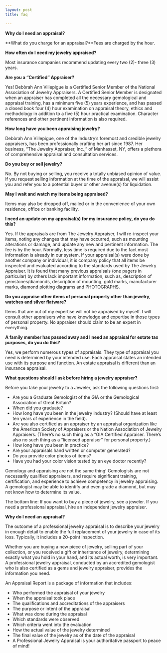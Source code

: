 ```yaml
---
layout: post
title: faq

---
```

**Why do I need an appraisal?**

\**What do you charge for an appraisal?**Fees are charged by the hour.

**How often do I need my jewelry appraised?**

Most insurance companies recommend updating every two (2)- three (3) years.

**Are you a “Certified” Appraiser?**

Yes! Debòrah Ann Villepigue is a Certified Senior Member of the National Association of Jewelry Appraisers. A Certified Senior Member is designated when an appraiser has completed all the necessary gemological and appraisal training, has a minimum five (5) years experience, and has passed a closed book four (4) hour examination on appraisal theory, ethics and methodology in addition to a five (5) hour practical examination. Character references and other pertinent information is also required.

**How long have you been appraising jewelry?**

Debòrah Ann Villepigue, one of the Industry’s foremost and credible jewelry appraisers, has been professionally crafting her art since 1987. Her business, “The Jewelry Appraiser, Inc.,” of Manhasset, NY, offers a plethora of comprehensive appraisal and consultation services.

**Do you buy or sell jewelry?**

No. By not buying or selling, you receive a totally unbiased opinion of value. If you request selling information at the time of the appraisal, we will assist you and refer you to a potential buyer or other avenue(s) for liquidation.

**May I wait and watch my items being appraised?**

Items may also be dropped off, mailed or in the convenience of your own residence, office or banking facility.

**I need an update on my appraisal(s) for my insurance policy, do you do this?**

Yes. If the appraisals are from The Jewelry Appraiser, I will re-inspect your items, noting any changes that may have occurred, such as mounting alterations or damage, and update any new and pertinent information. The fee is by the hour. Normally, less time is required due to the fact most information is already in our system. If your appraisal(s) were done by another company or individual, it is company policy that all items be inspected and evaluated according to the standards used by The Jewelry Appraiser. It is found that many previous appraisals (one pagers in particular) by others lack important information, such as, description of gemstones/diamonds, description of mounting, gold marks, manufacturer marks, diamond plotting diagrams and PHOTOGRAPHS.

**Do you appraise other items of personal property other than jewelry, watches and silver flatware?**

Items that are out of my expertise will not be appraised by myself. I will consult other appraisers who have knowledge and expertise in those types of personal property. No appraiser should claim to be an expert in everything.

**A family member has passed away and I need an appraisal for estate tax purposes, do you do this?**

Yes, we perform numerous types of appraisals. They type of appraisal you need is determined by your intended use. Each appraisal states an intended use with its purpose and function. An estate appraisal is different than an insurance appraisal.

**What questions should I ask before hiring a jewelry appraiser?**

Before you take your jewelry to a Jeweler, ask the following questions first:

* Are you a Graduate Gemologist of the GIA or the Gemological Association of Great Britain?
* When did you graduate?
* How long have you been in the jewelry industry? (Should have at least ten years of experience in the field).
* Are you also certified as an appraiser by an appraisal organization like the American Society of Appraisers or the Nation Association of Jewelry Appraisers. (There’s no such thing as a “GIA Certified Appraiser. There’s also no such thing as a “licensed appraiser” for personal property.)
* How long have you been in practice?
* Are your appraisals hand written or computer generated?
* Do you provide color photos of items?
* Have you had your color vision tested by an eye doctor recently?

Gemology and appraising are not the same thing! Gemologists are not necessarily qualified appraisers, and require significant training, certification, and experience to achieve competency in jewelry appraising. A gemologist may be able to identify and even grade a diamond, but may not know how to determine its value.

The bottom line: If you want to buy a piece of jewelry, see a jeweler. If you need a professional appraisal, hire an independent jewelry appraiser.

**Why do I need an appraisal?**

The outcome of a professional jewelry appraisal is to describe your jewelry in enough detail to enable the full replacement of your jewelry in case of its loss. Typically, it includes a 20-point inspection.

Whether you are buying a new piece of jewelry, selling part of your collection, or you received a gift or inheritance of jewelry, determining exactly what you hold in your hand, and its actual worth, is very important. A professional jewelry appraisal, conducted by an accredited gemologist who is also certified as a gems and jewelry appraiser, provides the information you need.

An Appraisal Report is a package of information that includes:

* Who performed the appraisal of your jewelry
* When the appraisal took place
* The qualifications and accreditations of the appraisers
* The purpose or intent of the appraisal
* What was done during the appraisal
* Which standards were observed
* Which criteria went into the evaluation
* How the actual value of the jewelry determined
* The final value of the jewelry as of the date of the appraisal
* A Professional Jewelry Appraisal is your authoritative passport to peace of mind!